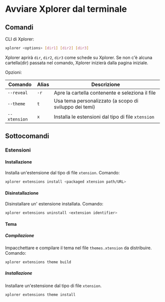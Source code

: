 # Avviare Xplorer dal terminale

## Comandi

CLI di Xplorer:

```bash
xplorer <options> [dir1] [dir2] [dir3]
```

Xplorer aprirà `dir`, `dir2`, `dir3` come schede su Xplorer. Se non c'è alcuna cartella(dir) passata nel comando, Xplorer inizierà dalla pagina iniziale.

Opzioni:

| Comando      | Alias | Descrizione                                            |
| ------------ | ----- | ------------------------------------------------------ |
| `--reveal`   | `-r`  | Apre la cartella contenente e seleziona il file        |
| `--theme`    | `t`   | Usa tema personalizzato (a scopo di sviluppo dei temi) |
| `--xtension` | `x`   | Installa le estensioni dal tipo di file `xtension`     |

## Sottocomandi

### Estensioni

#### Installazione

Installa un'estensione dal tipo di file `xtension`. Comando:

```bash
xplorer extensions install <packaged xtension path/URL>
```

#### Disinstallazione

Disinstallare un' estensione installata. Comando:

```bash
xplorer extensions uninstall <extension identifier>
```

#### Tema

##### Compilazione

Impacchettare e compilare il tema nel file `themes.xtension` da distribuire. Comando:

```bash
xplorer extensions theme build
```

##### Installazione

Installare un'estensione dal tipo di file `xtension`.

```
xplorer extensions theme install
```
